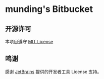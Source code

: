 # munding's Bitbucket

## 开源许可

本项目遵守 [MIT License](https://github.com/munding/aladdinding.github.io/blob/main/LICENSE)

## 鸣谢

感谢 [JetBrains](https://www.jetbrains.com/?from=aladdinding.github.io) 提供的开发者工具 License 支持。